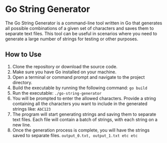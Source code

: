 # Go String Generator

The Go String Generator is a command-line tool written in Go that generates all possible combinations of a given set of characters and saves them to separate text files. This tool can be useful in scenarios where you need to generate a large number of strings for testing or other purposes.

## How to Use

1. Clone the repository or download the source code.
2. Make sure you have Go installed on your machine.
3. Open a terminal or command prompt and navigate to the project directory.
4. Build the executable by running the following command:
  `go build`
5. Run the executable:
`./go-string-generator`
6. You will be prompted to enter the allowed characters. Provide a string containing all the characters you want to include in the generated strings like: `AbC123`
7. The program will start generating strings and saving them to separate text files. Each file will contain a batch of strings, with each string on a new line.
8. Once the generation process is complete, you will have the strings saved to separate files.
   `output_0.txt, output_1.txt etc etc`
